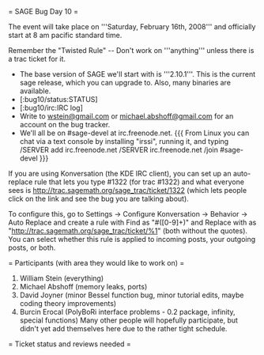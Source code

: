 = SAGE Bug Day 10 =

The event will take place on '''Saturday, February 16th, 2008''' and officially start at 8 am pacific standard time.

Remember the "Twisted Rule" -- Don't work on '''anything''' unless there is a trac ticket for it.

 * The base version of SAGE we'll start with is '''2.10.1'''.  This is the current sage release, which you can upgrade to.  Also, many binaries are available. 
 * [:bug10/status:STATUS]
 * [:bug10/irc:IRC log]
 * Write to wstein@gmail.com or michael.abshoff@gmail.com for an account on the bug tracker.
 * We'll all be on #sage-devel at irc.freenode.net.
{{{
From Linux you can chat via a text console by installing "irssi", running it, and typing
  /SERVER add irc.freenode.net
  /SERVER irc.freenode.net
  /join #sage-devel
}}}

If you are using Konversation (the KDE IRC client), you can set up an auto-replace rule that lets you type #1322 (for trac #1322) and what everyone sees is http://trac.sagemath.org/sage_trac/ticket/1322 (which lets people click on the link and see the bug you are talking about).

To configure this, go to Settings -> Configure Konversation -> Behavior -> Auto Replace and create a rule with Find as "#([0-9]+)" and Replace with as "http://trac.sagemath.org/sage_trac/ticket/%1" (both without the quotes).  You can select whether this rule is applied to incoming posts, your outgoing posts, or both.

= Participants (with area they would like to work on) =
 1. William Stein (everything)
 2. Michael Abshoff (memory leaks, ports)
 3. David Joyner (minor Bessel function bug, minor tutorial edits, maybe coding theory improvements)
 4. Burcin Erocal (PolyBoRi interface problems - 0.2 package, infinity, special functions) 
Many other people will hopefully participate, but didn't yet add themselves here due to the rather tight schedule.

= Ticket status and reviews needed =
